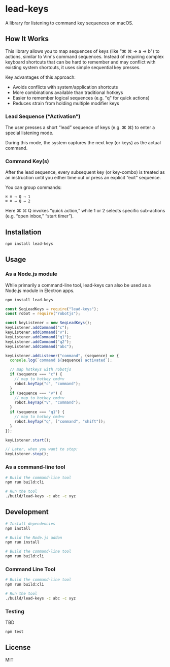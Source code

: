 # lead-keys

A library for listening to command key sequences on macOS.

## How It Works

This library allows you to map sequences of keys (like "⌘ ⌘ → a → b") to actions, similar to Vim's command sequences. Instead of requiring complex keyboard shortcuts that can be hard to remember and may conflict with existing system shortcuts, it uses simple sequential key presses.

Key advantages of this approach:

- Avoids conflicts with system/application shortcuts
- More combinations available than traditional hotkeys
- Easier to remember logical sequences (e.g. "q" for quick actions)
- Reduces strain from holding multiple modifier keys

### Lead Sequence (“Activation”)

The user presses a short “lead” sequence of keys (e.g. ⌘ ⌘) to enter a special listening mode.

During this mode, the system captures the next key (or keys) as the actual command.

### Command Key(s)

After the lead sequence, every subsequent key (or key-combo) is treated as an instruction until you either time out or press an explicit “exit” sequence.

You can group commands:

```
⌘ ⌘ → Q → 1
⌘ ⌘ → Q → 2
```

Here ⌘ ⌘ Q invokes “quick action,” while 1 or 2 selects specific sub-actions (e.g. “open inbox,” “start timer”).

## Installation

```bash
npm install lead-keys
```

## Usage

### As a Node.js module

While primarily a command-line tool, lead-keys can also be used as a Node.js module in Electron apps.

```bash
npm install lead-keys
```

```javascript
const SeqLeadKeys = require("lead-keys");
const robot = require("robotjs");

const keyListener = new SeqLeadKeys();
keyListener.addCommand("c");
keyListener.addCommand("v");
keyListener.addCommand("q1");
keyListener.addCommand("q2");
keyListener.addCommand("abc");

keyListener.addListener("command", (sequence) => {
  console.log(`command ${sequence} activated`);

  // map hotkeys with robotjs
  if (sequence === "c") {
    // map to hotkey cmd+v
    robot.keyTap("c", "command");
  }
  if (sequence === "v") {
    // map to hotkey cmd+v
    robot.keyTap("v", "command");
  }
  if (sequence === "q1") {
    // map to hotkey cmd+v
    robot.keyTap("q", ["command", "shift"]);
  }
});

keyListener.start();

// Later, when you want to stop:
keyListener.stop();
```

### As a command-line tool

```bash
# Build the command-line tool
npm run build:cli

# Run the tool
./build/lead-keys -c abc -c xyz
```

## Development

```bash
# Install dependencies
npm install

# Build the Node.js addon
npm run install

# Build the command-line tool
npm run build:cli
```

### Command Line Tool

```bash
# Build the command-line tool
npm run build:cli

# Run the tool
./build/lead-keys -c abc -c xyz
```

### Testing

TBD

```bash
npm test
```

## License

MIT
